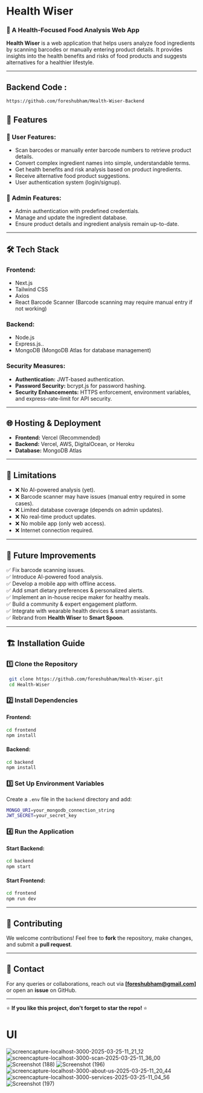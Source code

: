 # Health Wiser

### 🔬 A Health-Focused Food Analysis Web App
**Health Wiser** is a web application that helps users analyze food ingredients by scanning barcodes or manually entering product details. It provides insights into the health benefits and risks of food products and suggests alternatives for a healthier lifestyle.

---
## Backend Code : 
```
https://github.com/foreshubham/Health-Wiser-Backend
```
## 🚀 Features
### **🔹 User Features:**
- Scan barcodes or manually enter barcode numbers to retrieve product details.
- Convert complex ingredient names into simple, understandable terms.
- Get health benefits and risk analysis based on product ingredients.
- Receive alternative food product suggestions.
- User authentication system (login/signup).

### **🔹 Admin Features:**
- Admin authentication with predefined credentials.
- Manage and update the ingredient database.
- Ensure product details and ingredient analysis remain up-to-date.

---

## 🛠️ Tech Stack
### **Frontend:**
- Next.js
- Tailwind CSS
- Axios
- React Barcode Scanner (Barcode scanning may require manual entry if not working)

### **Backend:**
- Node.js
- Express.js..
- MongoDB (MongoDB Atlas for database management)

### **Security Measures:**
- **Authentication:** JWT-based authentication.
- **Password Security:** bcrypt.js for password hashing.
- **Security Enhancements:** HTTPS enforcement, environment variables, and express-rate-limit for API security.

---

## 🌐 Hosting & Deployment
- **Frontend:** Vercel (Recommended)
- **Backend:** Vercel, AWS, DigitalOcean, or Heroku
- **Database:** MongoDB Atlas

---

## 📌 Limitations
- ❌ No AI-powered analysis (yet).
- ❌ Barcode scanner may have issues (manual entry required in some cases).
- ❌ Limited database coverage (depends on admin updates).
- ❌ No real-time product updates.
- ❌ No mobile app (only web access).
- ❌ Internet connection required.

---

## 🔮 Future Improvements
✅ Fix barcode scanning issues.  
✅ Introduce AI-powered food analysis.  
✅ Develop a mobile app with offline access.  
✅ Add smart dietary preferences & personalized alerts.  
✅ Implement an in-house recipe maker for healthy meals.  
✅ Build a community & expert engagement platform.  
✅ Integrate with wearable health devices & smart assistants.  
✅ Rebrand from **Health Wiser** to **Smart Spoon**.  

---

## 🏗️ Installation Guide
### **1️⃣ Clone the Repository**
```sh
 git clone https://github.com/foreshubham/Health-Wiser.git
 cd Health-Wiser
```

### **2️⃣ Install Dependencies**
#### Frontend:
```sh
cd frontend
npm install
```
#### Backend:
```sh
cd backend
npm install
```

### **3️⃣ Set Up Environment Variables**
Create a `.env` file in the `backend` directory and add:
```sh
MONGO_URI=your_mongodb_connection_string
JWT_SECRET=your_secret_key
```

### **4️⃣ Run the Application**
#### Start Backend:
```sh
cd backend
npm start
```
#### Start Frontend:
```sh
cd frontend
npm run dev
```

---


## 🤝 Contributing
We welcome contributions! Feel free to **fork** the repository, make changes, and submit a **pull request**.

---

## 📧 Contact
For any queries or collaborations, reach out via **[foreshubham@gmail.com]** or open an **issue** on GitHub.

---

⭐ **If you like this project, don't forget to star the repo!** ⭐

# UI
![screencapture-localhost-3000-2025-03-25-11_21_12](https://github.com/user-attachments/assets/901842f0-6fed-4a4f-9d24-ee8b53ca09a6)
![screencapture-localhost-3000-scan-2025-03-25-11_36_00](https://github.com/user-attachments/assets/774acdea-7a14-42e2-8271-88076a6ca614)
![Screenshot (188)](https://github.com/user-attachments/assets/13633840-cab0-4bc8-a288-46f3caf8d57c)
![Screenshot (196)](https://github.com/user-attachments/assets/e23c8e40-efdd-4e73-8dea-2a5f642a6fd6)
![screencapture-localhost-3000-about-us-2025-03-25-11_20_44](https://github.com/user-attachments/assets/2558bd63-8cde-47d3-8f9a-cc242a6d424a)
![screencapture-localhost-3000-services-2025-03-25-11_04_56](https://github.com/user-attachments/assets/0e6fc174-15f8-4be1-b376-5f9261ac233b)
![Screenshot (197)](https://github.com/user-attachments/assets/06ecb086-e56f-4563-80d8-685ca8fa08ca)


